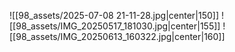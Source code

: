 ![[98_assets/2025-07-08 21-11-28.jpg|center|150]] ![[98_assets/IMG_20250517_181030.jpg|center|155]] ![[98_assets/IMG_20250613_160322.jpg|center|160]]